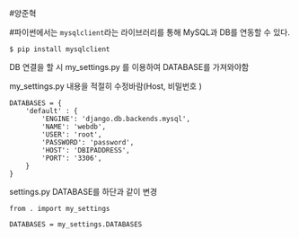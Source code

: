 #양준혁

#파이썬에서는 `mysqlclient`라는 라이브러리를 통해 MySQL과 DB를 연동할 수 있다.

```
$ pip install mysqlclient
```

DB 연결을 할 시 my_settings.py 를 이용하여 DATABASE를 가져와야함

my_settings.py 내용을 적절히 수정바람(Host, 비밀번호 )

```
DATABASES = {
    'default' : {
        'ENGINE': 'django.db.backends.mysql',  
        'NAME': 'webdb',  
        'USER': 'root',  
        'PASSWORD': 'password',  
        'HOST': 'DBIPADDRESS',   
        'PORT': '3306',  
    }
}

```
settings.py DATABASE를 하단과 같이 변경

```
from . import my_settings

DATABASES = my_settings.DATABASES
```
